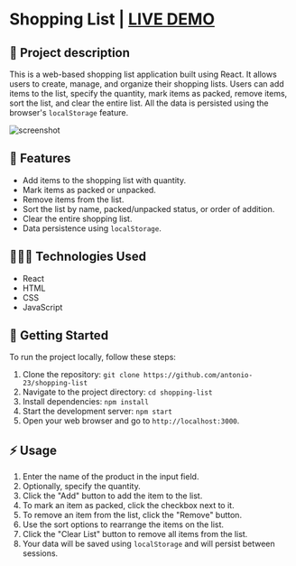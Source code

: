 # Shopping List | [LIVE DEMO](https://shoppinglist-antonio-23.netlify.app)


## 📝 Project description


This is a web-based shopping list application built using React. It allows users to create, manage, and organize their shopping lists. Users can add items to the list, specify the quantity, mark items as packed, remove items, sort the list, and clear the entire list. All the data is persisted using the browser's `localStorage` feature.

![screenshot](https://github.com/antonio-23/shopping-list/assets/65775402/c4431a06-3817-4c4a-9588-b87915de9b19)

## 🔮 Features

- Add items to the shopping list with quantity.
- Mark items as packed or unpacked.
- Remove items from the list.
- Sort the list by name, packed/unpacked status, or order of addition.
- Clear the entire shopping list.
- Data persistence using `localStorage`.

## 🧑🏻‍💻 Technologies Used

- React
- HTML
- CSS
- JavaScript

## 🚀 Getting Started 

To run the project locally, follow these steps:

1. Clone the repository: `git clone https://github.com/antonio-23/shopping-list`
2. Navigate to the project directory: `cd shopping-list`
3. Install dependencies: `npm install`
4. Start the development server: `npm start`
5. Open your web browser and go to `http://localhost:3000`.

## ⚡ Usage

1. Enter the name of the product in the input field.
2. Optionally, specify the quantity.
3. Click the "Add" button to add the item to the list.
4. To mark an item as packed, click the checkbox next to it.
5. To remove an item from the list, click the "Remove" button.
6. Use the sort options to rearrange the items on the list.
7. Click the "Clear List" button to remove all items from the list.
8. Your data will be saved using `localStorage` and will persist between sessions.
